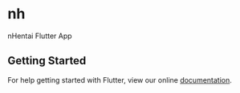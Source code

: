 # nh

nHentai Flutter App

## Getting Started

For help getting started with Flutter, view our online
[documentation](https://flutter.io/).
